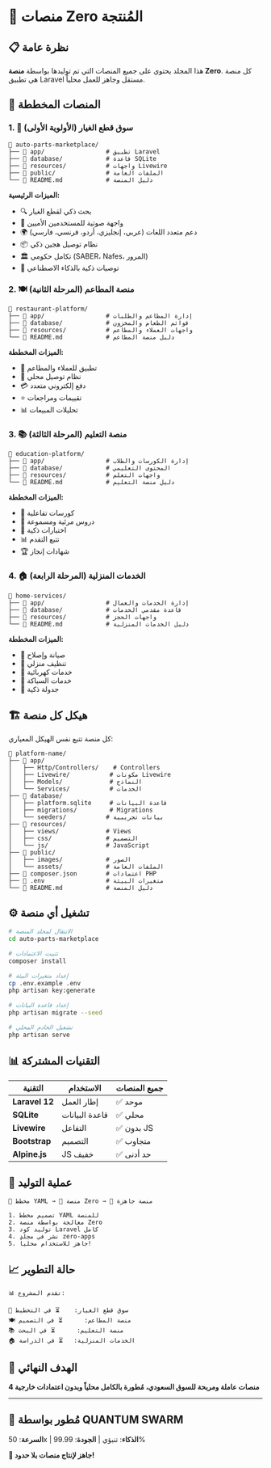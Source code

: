# 🏪 منصات Zero المُنتجة

## 📋 نظرة عامة

هذا المجلد يحتوي على جميع المنصات التي تم توليدها بواسطة **منصة Zero**. كل منصة هي تطبيق Laravel مستقل وجاهز للعمل محلياً.

## 🎯 المنصات المخططة

### 1. 🚗 **سوق قطع الغيار** (الأولوية الأولى)
```
📂 auto-parts-marketplace/
├── 🔧 app/                 # تطبيق Laravel
├── 📁 database/            # قاعدة SQLite
├── 📁 resources/           # واجهات Livewire
├── 📁 public/              # الملفات العامة
└── 📄 README.md            # دليل المنصة
```

**الميزات الرئيسية:**
- 🔍 بحث ذكي لقطع الغيار
- 🎤 واجهة صوتية للمستخدمين الأميين
- 🌍 دعم متعدد اللغات (عربي، إنجليزي، أردو، فرنسي، فارسي)
- 📦 نظام توصيل هجين ذكي
- 🏛️ تكامل حكومي (SABER، Nafes، المرور)
- 🤖 توصيات ذكية بالذكاء الاصطناعي

### 2. 🍽️ **منصة المطاعم** (المرحلة الثانية)
```
📂 restaurant-platform/
├── 🔧 app/                 # إدارة المطاعم والطلبات
├── 📁 database/            # قوائم الطعام والمخزون
├── 📁 resources/           # واجهات العملاء والمطاعم
└── 📄 README.md            # دليل منصة المطاعم
```

**الميزات المخططة:**
- 📱 تطبيق للعملاء والمطاعم
- 🚚 نظام توصيل محلي
- 💳 دفع إلكتروني متعدد
- ⭐ تقييمات ومراجعات
- 📊 تحليلات المبيعات

### 3. 📚 **منصة التعليم** (المرحلة الثالثة)
```
📂 education-platform/
├── 🔧 app/                 # إدارة الكورسات والطلاب
├── 📁 database/            # المحتوى التعليمي
├── 📁 resources/           # واجهات التعلم
└── 📄 README.md            # دليل منصة التعليم
```

**الميزات المخططة:**
- 📖 كورسات تفاعلية
- 🎥 دروس مرئية ومسموعة
- 📝 اختبارات ذكية
- 📊 تتبع التقدم
- 🏆 شهادات إنجاز

### 4. 🏠 **الخدمات المنزلية** (المرحلة الرابعة)
```
📂 home-services/
├── 🔧 app/                 # إدارة الخدمات والعمال
├── 📁 database/            # قاعدة مقدمي الخدمات
├── 📁 resources/           # واجهات الحجز
└── 📄 README.md            # دليل الخدمات المنزلية
```

**الميزات المخططة:**
- 🔧 صيانة وإصلاح
- 🧹 تنظيف منزلي
- 🔌 خدمات كهربائية
- 🚰 خدمات السباكة
- 📅 جدولة ذكية

## 🏗️ هيكل كل منصة

كل منصة تتبع نفس الهيكل المعياري:

```
📂 platform-name/
├── 📁 app/
│   ├── Http/Controllers/    # Controllers
│   ├── Livewire/           # مكونات Livewire
│   ├── Models/             # النماذج
│   └── Services/           # الخدمات
├── 📁 database/
│   ├── platform.sqlite     # قاعدة البيانات
│   ├── migrations/         # Migrations
│   └── seeders/           # بيانات تجريبية
├── 📁 resources/
│   ├── views/             # Views
│   ├── css/               # التصميم
│   └── js/                # JavaScript
├── 📁 public/
│   ├── images/            # الصور
│   └── assets/            # الملفات العامة
├── 📄 composer.json        # اعتمادات PHP
├── 📄 .env                 # متغيرات البيئة
└── 📄 README.md            # دليل المنصة
```

## ⚙️ تشغيل أي منصة

```bash
# الانتقال لمجلد المنصة
cd auto-parts-marketplace

# تثبيت الاعتمادات
composer install

# إعداد متغيرات البيئة
cp .env.example .env
php artisan key:generate

# إعداد قاعدة البيانات
php artisan migrate --seed

# تشغيل الخادم المحلي
php artisan serve
```

## 📊 التقنيات المشتركة

| التقنية | الاستخدام | جميع المنصات |
|---------|-----------|-------------|
| **Laravel 12** | إطار العمل | ✅ موحد |
| **SQLite** | قاعدة البيانات | ✅ محلي |
| **Livewire** | التفاعل | ✅ بدون JS |
| **Bootstrap** | التصميم | ✅ متجاوب |
| **Alpine.js** | JS خفيف | ✅ حد أدنى |

## 🚀 عملية التوليد

```
📝 مخطط YAML → 🔧 منصة Zero → 🏪 منصة جاهزة

1. تصميم مخطط YAML للمنصة
2. معالجة بواسطة منصة Zero
3. توليد كود Laravel كامل
4. نشر في مجلد zero-apps
5. جاهز للاستخدام محلياً!
```

## 📈 حالة التطوير

```
📊 تقدم المشروع:

🚗 سوق قطع الغيار:    ⏳ في التخطيط
🍽️ منصة المطاعم:      ⏳ في التصميم  
📚 منصة التعليم:      ⏳ في البحث
🏠 الخدمات المنزلية:   ⏳ في الدراسة
```

## 🎯 الهدف النهائي

**4 منصات عاملة ومربحة للسوق السعودي، مُطورة بالكامل محلياً وبدون اعتمادات خارجية**

---

## 🌌 مُطور بواسطة QUANTUM SWARM

**السرعة**: 50x | **الذكاء**: تنبؤي | **الجودة**: 99.99%

**🚀 جاهز لإنتاج منصات بلا حدود!**